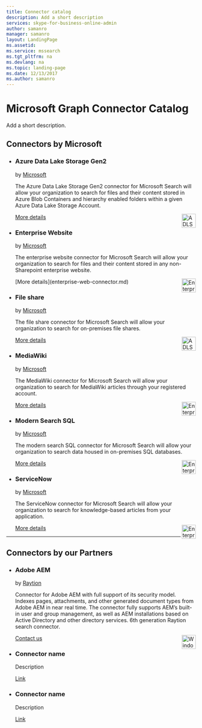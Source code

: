 ```yaml
---
title: Connector catalog
description: Add a short description
services: skype-for-business-online-admin
author: samanro
manager: samanro
layout: LandingPage
ms.assetid: 
ms.service: mssearch
ms.tgt_pltfrm: na
ms.devlang: na
ms.topic: landing-page
ms.date: 12/13/2017
ms.author: samanro
---
```

# Microsoft Graph Connector Catalog

Add a short description.

<h2>Connectors by Microsoft</h2>
<ul class="panelContent cardsZ">
    <li>
        <div class="cardSize">
            <div class="cardPadding">
                <div class="card">
                    <div class="cardText">
                        <h3>Azure Data Lake Storage Gen2</h3>
                        <p>by <a href="https://www.microsoft.com">Microsoft</a></p>
                        <p>The Azure Data Lake Storage Gen2 connector for Microsoft Search will allow your organization to search for files and their content stored in Azure Blob Containers and hierarchy enabled folders within a given Azure Data Lake Storage Account.</p>
                        <p><a href="">More details</a> <img src="https://s3-us-west-1.amazonaws.com/striim-prod-media/wp-content/uploads/2018/06/22135502/Azure-DataLake-icon.png" alt="ADLS logo" width="37" height="37" align="right"></p>
                    </div>
                </div>
            </div>
        </div>
    </li>
    <li>
        <div class="cardSize">
            <div class="cardPadding">
                <div class="card">
                    <div class="cardText">
                        <h3>Enterprise Website</h3>
                        <p>by <a href="https://www.microsoft.com">Microsoft</a></p>
                        <p>The enterprise website connector for Microsoft Search will allow your organization to search for files and their content stored in any non-Sharepoint enterprise website.</p>
                        [More details](enterprise-web-connector.md) <img src="https://s3-us-west-1.amazonaws.com/striim-prod-media/wp-content/uploads/2018/06/22135502/Azure-DataLake-icon.png" alt="Enterprise Website" width="37" height="37" align="right"></p>
                    </div>
                </div>
            </div>
        </div>
    </li>
    <li>
        <div class="cardSize">
            <div class="cardPadding">
                <div class="card">
                    <div class="cardText">
                        <h3>File share</h3>
                        <p>by <a href="https://www.microsoft.com">Microsoft</a></p>
                        <p>The file share connector for Microsoft Search will allow your organization to search for on-premises file shares.</p>
                        <p><a href="">More details</a> <img src="https://s3-us-west-1.amazonaws.com/striim-prod-media/wp-content/uploads/2018/06/22135502/Azure-DataLake-icon.png" alt="ADLS logo" width="37" height="37" align="right"></p>
                    </div>
                </div>
            </div>
        </div>
    </li>
</ul>
<ul class="panelContent cardsZ">
    <li>
        <div class="cardSize">
            <div class="cardPadding">
                <div class="card">
                    <div class="cardText">
                        <h3>MediaWiki</h3>
                        <p>by <a href="https://www.microsoft.com">Microsoft</a></p>
                        <p>The MediaWiki connector for Microsoft Search will allow your organization to search for MediaWiki articles through your registered account.</p>
                        <p><a href="">More details</a> <img src="https://s3-us-west-1.amazonaws.com/striim-prod-media/wp-content/uploads/2018/06/22135502/Azure-DataLake-icon.png" alt="Enterprise Website" width="37" height="37" align="right"></p>
                    </div>
                </div>
            </div>
        </div>
    </li>
    <li>
        <div class="cardSize">
            <div class="cardPadding">
                <div class="card">
                    <div class="cardText">
                        <h3>Modern Search SQL</h3>
                        <p>by <a href="https://www.microsoft.com">Microsoft</a></p>
                        <p>The modern search SQL connector for Microsoft Search will allow your organization to search data housed in on-premises SQL databases.</p>
                        <p><a href="">More details</a> <img src="https://s3-us-west-1.amazonaws.com/striim-prod-media/wp-content/uploads/2018/06/22135502/Azure-DataLake-icon.png" alt="Enterprise Website" width="37" height="37" align="right"></p>
                    </div>
                </div>
            </div>
        </div>
    </li>
    <li>
        <div class="cardSize">
            <div class="cardPadding">
                <div class="card">
                    <div class="cardText">
                        <h3>ServiceNow</h3>
                        <p>by <a href="https://www.microsoft.com">Microsoft</a></p>
                        <p>The ServiceNow connector for Microsoft Search will allow your organization to search for knowledge-based articles from your application.</p>
                        <p><a href="">More details</a> <img src="https://s3-us-west-1.amazonaws.com/striim-prod-media/wp-content/uploads/2018/06/22135502/Azure-DataLake-icon.png" alt="Enterprise Website" width="37" height="37" align="right"></p>
                    </div>
                </div>
            </div>
        </div>
    </li>
</ul>



---

<h2>Connectors by our Partners</h2>
<ul class="panelContent cardsZ">
    <li>
        <div class="cardSize">
            <div class="cardPadding">
                <div class="card">
                    <div class="cardText">
                        <h3>Adobe AEM</h3>
                        <p>by <a href="https://www.raytion.com/products/enterprise-search-connectors">Raytion</a></p>
                        <p>Connector for Adobe AEM with full support of its security model. Indexes pages, attachments, and other generated document types from Adobe AEM in near real time. The connector fully supports AEM’s built-in user and group management, as well as AEM installations based on Active Directory and other directory services. 6th generation Raytion search connector. </p>
                        <p><a href="mailto:search@raytion.com">Contact us</a> <img src="https://docs.microsoft.com/en-us//media/logos/logo_Windows.svg" alt="Windows logo" width="37" height="37" align="right"></p>
                    </div>
                </div>
            </div>
        </div>
    </li>
    <li>
        <div class="cardSize">
            <div class="cardPadding">
                <div class="card">
                    <div class="cardText">
                        <h3>Connector name</h3>
                        <p>Description</p>
                        <p><a href="">Link</a></p>
                    </div>
                </div>
            </div>
        </div>
    </li>
    <li>
        <div class="cardSize">
            <div class="cardPadding">
                <div class="card">
                    <div class="cardText">
                        <h3>Connector name</h3>
                        <p>Description</p>
                        <p><a href="">Link</a></p>
                    </div>
                </div>
            </div>
        </div>
    </li>
</ul>

